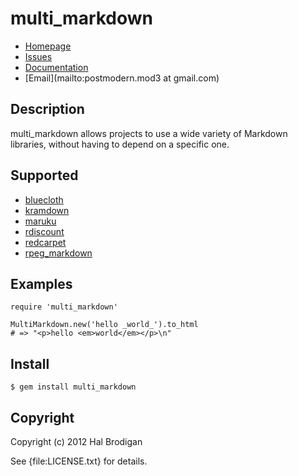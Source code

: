# multi_markdown

* [Homepage](https://github.com/postmodern/multi_markdown#readme)
* [Issues](https://github.com/postmodern/multi_markdown/issues)
* [Documentation](http://rubydoc.info/gems/multi_markdown/frames)
* [Email](mailto:postmodern.mod3 at gmail.com)

## Description

multi_markdown allows projects to use a wide variety of Markdown libraries,
without having to depend on a specific one.

## Supported

* [bluecloth](http://deveiate.org/projects/BlueCloth)
* [kramdown](http://kramdown.rubyforge.org/)
* [maruku](http://maruku.rubyforge.org/)
* [rdiscount](https://github.com/rtomayko/rdiscount#readme)
* [redcarpet](https://github.com/tanoku/redcarpet#readme)
* [rpeg_markdown](https://github.com/rtomayko/rpeg-markdown#readme)

## Examples

    require 'multi_markdown'

    MultiMarkdown.new('hello _world_').to_html
    # => "<p>hello <em>world</em></p>\n"

## Install

    $ gem install multi_markdown

## Copyright

Copyright (c) 2012 Hal Brodigan

See {file:LICENSE.txt} for details.
